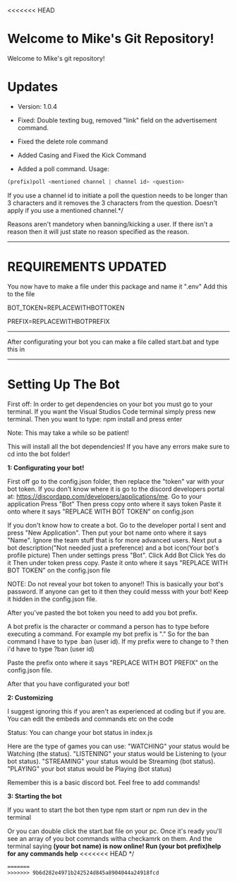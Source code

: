 <<<<<<< HEAD

Welcome to Mike's Git Repository!
=======
Welcome to Mike's git repository!
>>>>>>>

# Updates
 - Version: 1.0.4
- Fixed: Double texting bug, removed "link" field on the advertisement command. 
- Fixed the delete role command
- Added Casing and Fixed the Kick Command

- Added a poll command. Usage: 
```js
(prefix)poll <mentioned channel | channel id> <question>
```

If you use a channel id to initiate a poll the question needs to be longer than 3 characters and it removes the 3 characters from the question. Doesn't apply if you use a mentioned channel.*/




Reasons aren't mandetory when banning/kicking a user. If there isn't a reason then it will just state no reason specified as the reason.

________________________________

# REQUIREMENTS UPDATED
You now have to make a file under this package and name it ".env" Add this to the file

BOT_TOKEN=REPLACEWITHBOTTOKEN


PREFIX=REPLACEWITHBOTPREFIX

_____________________________________________________________________________________________________

After configurating your bot you can make a file called start.bat and type this in 

___________________________________________________________

# Setting Up The Bot
First off: In order to get dependencies on your bot you must go to your terminal. If you want the Visual Studios Code terminal simply press new terminal.
Then you want to type: npm install and press enter

Note: This may take a while so be patient!

This will install all the bot dependencies! If you have any errors make sure to cd into the bot folder!


**1: Configurating your bot!**

First off go to the config.json folder, then replace the "token" var with your bot token. If you don't know where it is go to the discord developers portal at: https://discordapp.com/developers/applications/me.
Go to your application
Press "Bot"
Then press copy onto where it says token
Paste it onto where it says "REPLACE WITH BOT TOKEN" on config.json


If you don't know how to create a bot. Go to the developer portal I sent and press "New Application". Then put your bot name onto where it says "Name". Ignore the team stuff that is for more advanced users. 
Next put a bot description("Not needed just a preference) and a bot icon(Your bot's profile picture)
Then under settings press "Bot".
Click Add Bot
Click Yes do it
Then under token press copy. 
Paste it onto where it says "REPLACE WITH BOT TOKEN" on the config.json file

NOTE: Do not reveal your bot token to anyone!! This is basically your bot's password. If anyone can get to it then they could messs with your bot! Keep it hidden in the config.json file.

After you've pasted the bot token you need to add you bot prefix.

A bot prefix is the character or command a person has to type before executing a command. For example my bot prefix is "." So for the ban command I have to type .ban (user id). If my prefix were to change to ? then i'd have to type ?ban (user id)

Paste the prefix onto where it says "REPLACE WITH BOT PREFIX" on the config.json file.

After that you have configurated your bot!



**2: Customizing**

I suggest ignoring this if you aren't as experienced at coding but if you are. You can edit the embeds and commands etc on the code

Status: You can change your bot status in index.js

Here are the type of games you can use: 
"WATCHING" your status would be Watching (the status). 
"LISTENING" your status would be Listening to (your bot status). 
"STREAMING" your status would be Streaming (bot status). 
"PLAYING" your bot status would be Playing (bot status)

Remember this is a basic discord bot. Feel free to add commands!





**3: Starting the bot**



If you want to start the bot then type npm start or npm run dev in the terminal

Or you can double click the start.bat file on your pc. Once it's ready you'll see an array of you bot commands witha checkamrk on them. And the terminal saying **(your bot name) is now online! Run (your bot prefix)help for any commands help**
<<<<<<< HEAD
*/
```
=======
>>>>>>> 9b6d282e4971b242524d845a8904044a24918fcd

